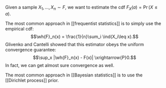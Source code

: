 Given a sample $X_1,\dots,X_n\sim F$, we want to estimate the cdf $F_X(a) = \Pr(X\leq a)$. 

The most common approach in [[frequentist statistics]] is to simply use the empirical cdf: 
$$\wh{F}_n(x) = \frac{1}{n}\sum_i \ind(X_i\leq x).$$
Glivenko and Cantelli showed that this estimator obeys the uniform convergence guarantee: 
$$\sup_x |\wh{F}_n(x) - F(x)| \xrightarrow{P}0.$$
In fact, we can get almost sure convergence as well. 

The most common approach in [[Bayesian statistics]] is to use the [[Dirichlet process]] prior. 
